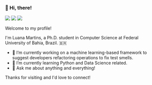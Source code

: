 
### 👋 Hi, there! 

[<img src="https://img.shields.io/badge/Gmail-D14836?style=for-the-badge&logo=gmail&logoColor=white" />](mailto:lmartins.comp@gmail.com) 
[<img src="https://img.shields.io/badge/LinkedIn-0077B5?style=for-the-badge&logo=linkedin&logoColor=white" />](https://www.linkedin.com/in/luana-martins-064444122/) 
[<img src="https://img.shields.io/badge/Twitter-1DA1F2?style=for-the-badge&logo=twitter&logoColor=white" />](https://twitter.com/luana_amartins) 

Welcome to my profile! 

I'm Luana Martins, a Ph.D. student in Computer Science at Federal University of Bahia, Brazil. :brazil: 

- 🔭 I’m currently working on a machine learning-based framework to suggest developers refactoring operations to fix test smells.
- 🌱 I’m currently learning Python and Data Science related.
- 💬 Ask me about anything and everything!

Thanks for visiting and I'd love to connect!
